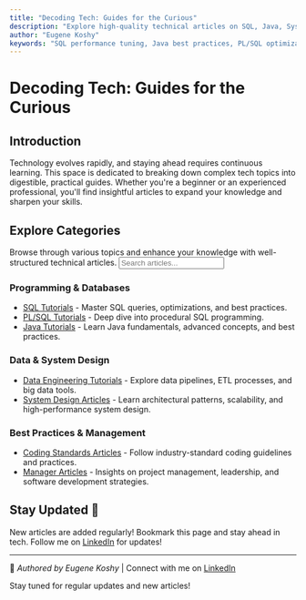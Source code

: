 ```yaml
---
title: "Decoding Tech: Guides for the Curious"
description: "Explore high-quality technical articles on SQL, Java, System Design, and more."
author: "Eugene Koshy"
keywords: "SQL performance tuning, Java best practices, PL/SQL optimization, data engineering pipelines, system design patterns, coding standards, software architecture, backend scalability, ETL workflows"
---
```


# Decoding Tech: Guides for the Curious


## Introduction
Technology evolves rapidly, and staying ahead requires continuous learning. This space is dedicated to breaking down complex tech topics into digestible, practical guides. Whether you're a beginner or an experienced professional, you'll find insightful articles to expand your knowledge and sharpen your skills.

## Explore Categories
Browse through various topics and enhance your knowledge with well-structured technical articles.
<input type="text" id="search-input" placeholder="Search articles..." />
<script src="/Linkedin_Articles/assets/js/search.js"></script>

### Programming & Databases
- <a href="./articles/SQL/" class="article-link">SQL Tutorials</a> - Master SQL queries, optimizations, and best practices.
- <a href="./articles/PLSQL/" class="article-link">PL/SQL Tutorials</a> - Deep dive into procedural SQL programming.
- <a href="./articles/Java/" class="article-link">Java Tutorials</a> - Learn Java fundamentals, advanced concepts, and best practices.

### Data & System Design
- <a href="./articles/DataEngineering/" class="article-link">Data Engineering Tutorials</a> - Explore data pipelines, ETL processes, and big data tools.
- <a href="./articles/SysDesign/" class="article-link">System Design Articles</a> - Learn architectural patterns, scalability, and high-performance system design.

### Best Practices & Management
- <a href="./articles/Coding_Standards/" class="article-link">Coding Standards Articles</a> - Follow industry-standard coding guidelines and practices.
- <a href="./articles/Manager/" class="article-link">Manager Articles</a> - Insights on project management, leadership, and software development strategies.

## Stay Updated 🚀
New articles are added regularly! Bookmark this page and stay ahead in tech.
Follow me on [LinkedIn](https://www.linkedin.com/in/eugene-koshy/) for updates!

---
📌 *Authored by Eugene Koshy* | Connect with me on [LinkedIn](https://www.linkedin.com/in/eugene-koshy/)

Stay tuned for regular updates and new articles!

